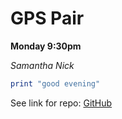 # GPS Pair

**Monday 9:30pm**

*Samantha*
*Nick*

```ruby
print "good evening"


```

See link for repo: [GitHub](https://github.com/samanthacooks/phase-0-gps-1)